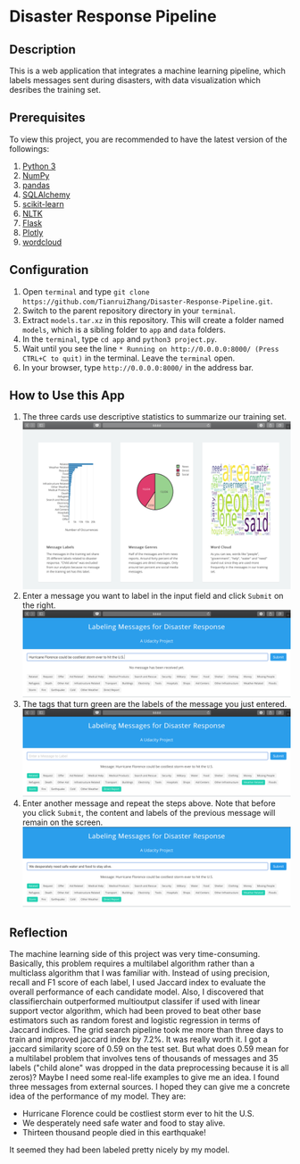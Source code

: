 # Disaster Response Pipeline
## Description
This is a web application that integrates a machine learning pipeline, which labels messages sent during disasters, with data visualization which desribes the training set.
## Prerequisites
To view this project, you are recommended to have the latest version of the followings:
1. [Python 3](https://www.python.org/downloads/)
2. [NumPy](https://www.numpy.org)
3. [pandas](https://pandas.pydata.org)
4. [SQLAlchemy](https://www.sqlalchemy.org)
5. [scikit-learn](https://scikit-learn.org/stable/documentation.html)
6. [NLTK](https://www.nltk.org)
7. [Flask](http://flask.pocoo.org)
8. [Plotly](https://plot.ly/python/)
9. [wordcloud](https://pypi.org/project/wordcloud/)
## Configuration
1. Open `terminal` and type `git clone https://github.com/TianruiZhang/Disaster-Response-Pipeline.git`.
2. Switch to the parent repository directory in your `terminal`.
3. Extract `models.tar.xz` in this repository. This will create a folder named `models`, which is a sibling folder to `app` and `data` folders.
4. In the `terminal`, type `cd app` and `python3 project.py`.
5. Wait until you see the line `* Running on http://0.0.0.0:8000/ (Press CTRL+C to quit)` in the terminal. Leave the `terminal` open.
6. In your browser, type `http://0.0.0.0:8000/` in the address bar.
## How to Use this App
1. The three cards use descriptive statistics to summarize our training set.
![Cards](screenshots/1.png)
2. Enter a message you want to label in the input field and click `Submit` on the right.
![Input field](screenshots/2.png)
3. The tags that turn green are the labels of the message you just entered.
![Result](screenshots/3.png)
4. Enter another message and repeat the steps above. Note that before you click `Submit`, the content and labels of the previous message will remain on the screen.
![New](screenshots/4.png)
## Reflection
The machine learning side of this project was very time-consuming. Basically, this problem requires a multilabel algorithm rather than a multiclass algorithm that I was familiar with. Instead of using precision, recall and F1 score of each label, I used Jaccard index to evaluate the overall performance of each candidate model. Also, I discovered that classifierchain outperformed multioutput classifer if used with linear support vector algorithm, which had been proved to beat other base estimators such as random forest and logistic regression in terms of Jaccard indices. The grid search pipeline took me more than three days to train and improved jaccard index by 7.2%. It was really worth it. I got a jaccard similarity score of 0.59 on the test set. But what does 0.59 mean for a multilabel problem that involves tens of thousands of messages and 35 labels ("child alone" was dropped in the data preprocessing because it is all zeros)? Maybe I need some real-life examples to give me an idea. I found three messages from external sources. I hoped they can give me a concrete idea of the performance of my model. They are:
* Hurricane Florence could be costliest storm ever to hit the U.S.
* We desperately need safe water and food to stay alive.
* Thirteen thousand people died in this earthquake!

It seemed they had been labeled pretty nicely by my model.
